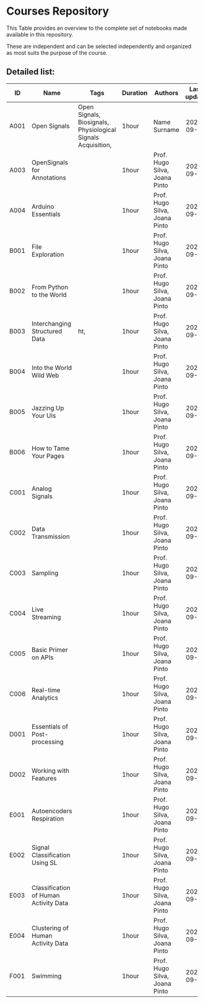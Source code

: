 # Courses Repository 
 This Table provides an overview to the complete set of notebooks made available in this repository. 
 
 These are independent and can be selected independently and organized as most suits the purpose of the course.  

 ## Detailed list:  
ID | Name | Tags | Duration | Authors | Last update 
--- | --- | --- | --- | --- | :---: 
A001 |  Open Signals | Open Signals, Biosignals, Physiological Signals Acquisition,|1hour| Name Surname|2020-09-23|
A003 |  OpenSignals for Annotations | |1hour|Prof. Hugo Silva, Joana Pinto|2020-09-07|
A004 |  Arduino Essentials | |1hour|Prof. Hugo Silva, Joana Pinto|2020-09-18|
B001 |  File Exploration | |1hour|Prof. Hugo Silva, Joana Pinto|2020-09-18|
B002 |  From Python to the World | |1hour|Prof. Hugo Silva, Joana Pinto|2020-09-18|
B003 |  Interchanging Structured Data | ht,|1hour|Prof. Hugo Silva, Joana Pinto|2020-09-18|
B004 |  Into the World Wild Web | |1hour|Prof. Hugo Silva, Joana Pinto|2020-09-18|
B005 |  Jazzing Up Your UIs  | |1hour|Prof. Hugo Silva, Joana Pinto|2020-09-18|
B006 |  How to Tame Your Pages | |1hour|Prof. Hugo Silva, Joana Pinto|2020-09-18|
C001 |  Analog Signals | |1hour|Prof. Hugo Silva, Joana Pinto|2020-09-18|
C002 |  Data Transmission | |1hour|Prof. Hugo Silva, Joana Pinto|2020-09-18|
C003 |  Sampling | |1hour|Prof. Hugo Silva, Joana Pinto|2020-09-18|
C004 |  Live Streaming | |1hour|Prof. Hugo Silva, Joana Pinto|2020-09-18|
C005 |  Basic Primer on APIs | |1hour|Prof. Hugo Silva, Joana Pinto|2020-09-18|
C006 |   Real-time Analytics | |1hour|Prof. Hugo Silva, Joana Pinto|2020-09-18|
D001 |  Essentials of Post-processing | |1hour|Prof. Hugo Silva, Joana Pinto|2020-09-18|
D002 |  Working with Features | |1hour|Prof. Hugo Silva, Joana Pinto|2020-09-18|
E001 |  Autoencoders Respiration | |1hour|Prof. Hugo Silva, Joana Pinto|2020-09-18|
E002 |  Signal Classification Using SL | |1hour|Prof. Hugo Silva, Joana Pinto|2020-09-07|
E003 |  Classification of Human Activity Data | |1hour|Prof. Hugo Silva, Joana Pinto|2020-09-18|
E004 |  Clustering of Human Activity Data | |1hour|Prof. Hugo Silva, Joana Pinto|2020-09-18|
F001 |  Swimming | |1hour|Prof. Hugo Silva, Joana Pinto|2020-09-18|
